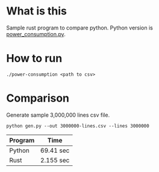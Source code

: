 # What is this

Sample rust program to compare python.
Python version is [power\_consumption.py](tools/power_consumption.py).

# How to run

```shell
./power-consumption <path to csv>
```

# Comparison

Generate sample 3,000,000 lines csv file.

```shell
python gen.py --out 3000000-lines.csv --lines 3000000
```

| Program              | Time          |
| -------------------- |:-------------:|
| Python               | 69.41 sec     |
| Rust                 | 2.155 sec     |
